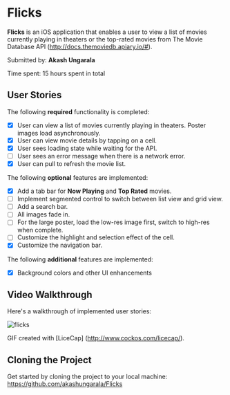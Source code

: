 # Flicks
**Flicks** is an iOS application that enables a user to view a list of movies currently playing in theaters or the top-rated movies from The Movie Database API (http://docs.themoviedb.apiary.io/#).

Submitted by: **Akash Ungarala**

Time spent: 15 hours spent in total

## User Stories

The following **required** functionality is completed:

- [x] User can view a list of movies currently playing in theaters. Poster images load asynchronously.
- [x] User can view movie details by tapping on a cell.
- [x] User sees loading state while waiting for the API.
- [ ] User sees an error message when there is a network error.
- [x] User can pull to refresh the movie list.

The following **optional** features are implemented:

- [x] Add a tab bar for **Now Playing** and **Top Rated** movies.
- [ ] Implement segmented control to switch between list view and grid view.
- [ ] Add a search bar.
- [ ] All images fade in.
- [ ] For the large poster, load the low-res image first, switch to high-res when complete.
- [ ] Customize the highlight and selection effect of the cell.
- [x] Customize the navigation bar.

The following **additional** features are implemented:

- [x] Background colors and other UI enhancements

## Video Walkthrough 

Here's a walkthrough of implemented user stories:

![flicks](https://cloud.githubusercontent.com/assets/7720015/19462893/a9e9c85a-94bd-11e6-9cb3-a7efcf62c567.gif)

GIF created with [LiceCap] (http://www.cockos.com/licecap/).

## Cloning the Project

Get started by cloning the project to your local machine: https://github.com/akashungarala/Flicks
